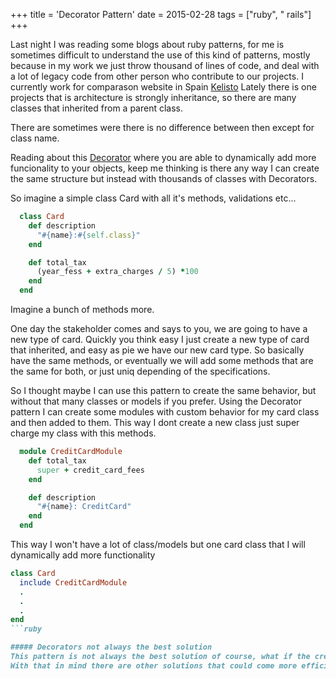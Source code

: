 +++
title = 'Decorator Pattern'
date = 2015-02-28
tags = ["ruby", " rails"]
+++

Last night I was reading some blogs about ruby patterns, for me is sometimes difficult to understand the use of this kind of patterns, mostly because in my
work we just throw thousand of lines of code, and deal with a lot of legacy code from other person who contribute to our projects. I currently work for comparason website in Spain [Kelisto](https://www.kelisto.es)
Lately there is one projects that is architecture is strongly inheritance, so there are many classes that inherited from a parent class.



There are sometimes were there is no difference between then except for class name.

Reading about this [Decorator](http://en.wikipedia.org/wiki/Decorator_pattern) where you are able to dynamically add more funcionality to your objects, keep me thinking is there any way I can create the same structure but instead with thousands of classes with Decorators.


So imagine a simple class Card with all it's methods, validations etc...

```ruby
  class Card
    def description
      "#{name}:#{self.class}"
    end

    def total_tax
      (year_fess + extra_charges / 5) *100
    end
  end
```

Imagine a bunch of methods more.

One day the stakeholder comes and says to you, we are going to have a  new type of card. Quickly you think easy I just create a new type of card that inherited, and easy as pie we have our new card type.
So basically have the same methods, or eventually we will add some methods that are the same for both, or just uniq depending of the specifications.

So I thought maybe I can use this pattern to create the same behavior, but without that many classes or models if you prefer. Using the Decorator pattern I can create some modules with
custom behavior for my card class and then added to them. This way I dont create a new class just super charge my class with this methods.

```ruby
  module CreditCardModule
    def total_tax
      super + credit_card_fees
    end

    def description
      "#{name}: CreditCard"
    end
  end
```

This way I won't have a lot of class/models but one card class that I will dynamically add more functionality

```ruby
class Card
  include CreditCardModule
  .
  .
  .
end
```ruby

##### Decorators not always the best solution
This pattern is not always the best solution of course, what if the credit card have some fields that are only for this type of card, in that case inheritance is a good option to have in mind.
With that in mind there are other solutions that could come more efficient. I will continue this line of thought in future publications.









